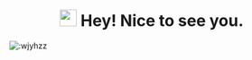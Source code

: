 <h1 align="center"><img src="https://github.com/wjyhzz/wjyhzz/blob/main/assets/blob-sunglasses.gif" width="30"/> Hey! Nice to see you.</h1>

![:wjyhzz](https://count.getloli.com/get/@:wjyhzz?theme=rule34)
